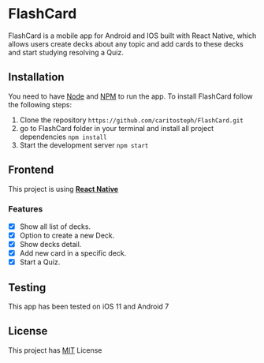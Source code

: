 # FlashCard
FlashCard is a mobile app for Android and IOS built with React Native, which allows users create decks about any topic and add cards to these decks and start studying resolving a Quiz.

## Installation

You need to have [Node](https://nodejs.org/en/download/) and [NPM](https://docs.npmjs.com/cli/install) to run the app.
To install FlashCard follow the following steps:
 1. Clone the repository `https://github.com/caritosteph/FlashCard.git`
 3. go to FlashCard folder in your terminal and install all project dependencies `npm install`
 4. Start the development server `npm start`

 ## Frontend
 This project is using [**React Native**](http://facebook.github.io/react-native)

 ### Features
- [X] Show all list of decks.
- [X] Option to create a new Deck.
- [X] Show decks detail.
- [X] Add new card in a specific deck.
- [X] Start a Quiz.

## Testing

This app has been tested on iOS 11 and Android 7

## License

This project has [MIT](https://github.com/caritosteph/FlashCard/blob/master/LICENSE) License
